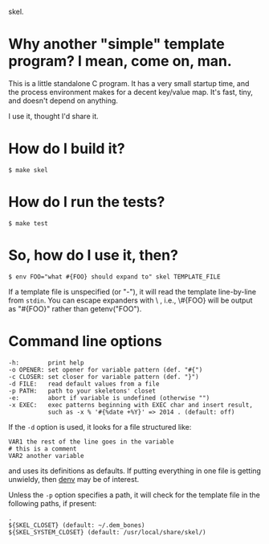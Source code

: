 skel.

# Why another "simple" template program? I mean, come on, man.

This is a little standalone C program. It has a very small startup time,
and the process environment makes for a decent key/value map. It's fast,
tiny, and doesn't depend on anything.

I use it, thought I'd share it.

# How do I build it?

    $ make skel
    
# How do I run the tests?

    $ make test

# So, how do I use it, then?

    $ env FOO="what #{FOO} should expand to" skel TEMPLATE_FILE
    
If a template file is unspecified (or "-"), it will read the template
line-by-line from `stdin`. You can escape expanders with \ , i.e.,
\\#{FOO} will be output as "#{FOO}" rather than getenv("FOO").

# Command line options

    -h:        print help
    -o OPENER: set opener for variable pattern (def. "#{")
    -c CLOSER: set closer for variable pattern (def. "}")
    -d FILE:   read default values from a file
    -p PATH:   path to your skeletons' closet
    -e:        abort if variable is undefined (otherwise "")
    -x EXEC:   exec patterns beginning with EXEC char and insert result,
               such as -x % '#{%date +%Y}' => 2014 . (default: off)

If the `-d` option is used, it looks for a file structured like:

    VAR1 the rest of the line goes in the variable
    # this is a comment
    VAR2 another variable

and uses its definitions as defaults. If putting everything in one
file is getting unwieldy, then [denv] may be of interest.

[denv]: https://github.com/silentbicycle/denv

Unless the `-p` option specifies a path, it will check for the template
file in the following paths, if present:

    .
    ${SKEL_CLOSET} (default: ~/.dem_bones)
    ${SKEL_SYSTEM_CLOSET} (default: /usr/local/share/skel/)
